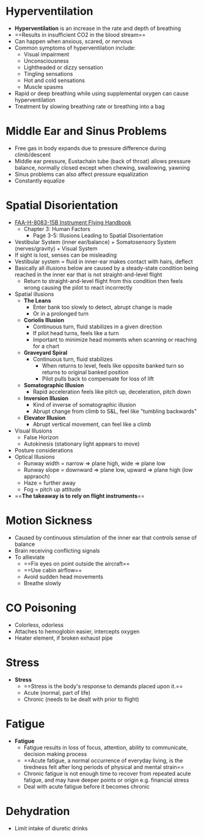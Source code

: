 # Hyperventilation

* **Hyperventilation** is an increase in the rate and depth of breathing
* ==Results in insufficient CO2 in the blood stream==
* Can happen when anxious, scared, or nervous
* Common symptoms of hyperventilation include:
  * Visual impairment
  * Unconsciousness
  * Lightheaded or dizzy sensation
  * Tingling sensations
  * Hot and cold sensations
  * Muscle spasms
* Rapid or deep breathing while using supplemental oxygen can cause hyperventilation
* Treatment by slowing breathing rate or breathing into a bag

# Middle Ear and Sinus Problems

* Free gas in body expands due to pressure difference during climb/descent
* Middle ear pressure, Eustachain tube (back of throat) allows pressure balance, normally closed except when chewing, swallowing, yawning
* Sinus problems can also affect pressure equalization
* Constantly equalize

# Spatial Disorientation

* [FAA-H-8083-15B Instrument Flying Handbook](https://www.faa.gov/sites/faa.gov/files/regulations_policies/handbooks_manuals/aviation/FAA-H-8083-15B.pdf)
  * Chapter 3: Human Factors
    * Page 3-5: Illusions Leading to Spatial Disorientation
* Vestibular System (inner ear/balance) + Somatosensory System (nerves/gravity) + Visual System
* If sight is lost, senses can be misleading
* Vestibular system = fluid in inner-ear makes contact with hairs, deflect
* Basically all illusions below are caused by a steady-state condition being reached in the inner ear that is not straight-and-level flight
  * Return to straight-and-level flight from this condition then feels wrong causing the pilot to react incorrectly
* Spatial illusions
  * **The Leans**
    * Enter bank too slowly to detect, abrupt change is made
    * Or in a prolonged turn
  * **Coriolis Illusion**
    * Continuous turn, fluid stabilizes in a given direction
    * If pilot head turns, feels like a turn
    * Important to minimize head moments when scanning or reaching for a chart
  * **Graveyard Spiral**
    * Continuous turn, fluid stabilizes
      * When returns to level, feels like opposite banked turn so returns to original banked position
      * Pilot pulls back to compensate for loss of lift
  * **Somatographic Illusion**
    * Rapid acceleration feels like pitch up, deceleration, pitch down
  * **Inversion Illusion**
    * Kind of inverse of somatographic illusion
    * Abrupt change from climb to S&L, feel like "tumbling backwards"
  * **Elevator Illusion**
    * Abrupt vertical movement, can feel like a climb
* Visual Illusions
  * False Horizon
  * Autokinesis (stationary light appears to move)
* Posture considerations
* Optical Illusions
  * Runway width = narrow => plane high, wide => plane low
  * Runway slope = downward => plane low, upward => plane high (low appraoch)
  * Haze = further away
  * Fog = pitch up attitude
* ==**The takeaway is to rely on flight instruments**==

# Motion Sickness

* Caused by continuous stimulation of the inner ear that controls sense of balance
* Brain receiving conflicting signals
* To allieviate
  * ==Fix eyes on point outside the aircraft==
  * ==Use cabin airflow==
  * Avoid sudden head movements
  * Breathe slowly

# CO Poisoning

* Colorless, odorless
* Attaches to hemoglobin easier, intercepts oxygen
* Heater element, if broken exhaust pipe

# Stress

* **Stress**
  * ==Stress is the body's response to demands placed upon it.==
  * Acute (normal, part of life)
  * Chronic (needs to be dealt with prior to flight)

# Fatigue

* **Fatigue**
  * Fatigue results in loss of focus, attention, ability to communicate, decision making process
  * ==Acute fatigue, a normal occurrence of everyday living, is the tiredness felt after long periods of physical and mental strain==
  * Chronic fatigue is not enough time to recover from repeated acute fatigue, and may have deeper points or origin e.g. financial stress
  * Deal with acute fatigue before it becomes chronic

# Dehydration

* Limit intake of diuretic drinks
